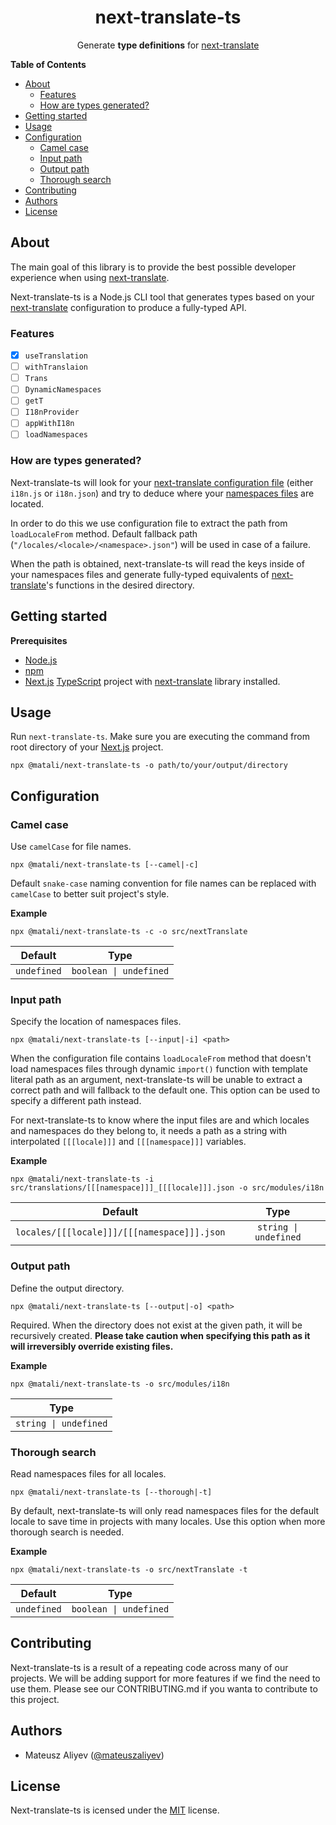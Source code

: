 <h1 align="center">next-translate-ts</h1>

<p align="center">
  Generate <strong>type definitions</strong> for
  <a href="https://github.com/vinissimus/next-translate">next-translate</a>
</p>

**Table of Contents**

- [About](#about)
  - [Features](#features)
  - [How are types generated?](#how-are-types-generated)
- [Getting started](#getting-started)
- [Usage](#usage)
- [Configuration](#configuration)
  - [Camel case](#camel-case)
  - [Input path](#input-path)
  - [Output path](#output-path)
  - [Thorough search](#thorough-search)
- [Contributing](#contributing)
- [Authors](#authors)
- [License](#license)

## About

The main goal of this library is to provide the best possible developer experience when using [next-translate](https://github.com/vinissimus/next-translate).

Next-translate-ts is a Node.js CLI tool that generates types based on your [next-translate](https://github.com/vinissimus/next-translate) configuration to produce a fully-typed API.

### Features

- [x] `useTranslation`
- [ ] `withTranslaion`
- [ ] `Trans`
- [ ] `DynamicNamespaces`
- [ ] `getT`
- [ ] `I18nProvider`
- [ ] `appWithI18n`
- [ ] `loadNamespaces`

### How are types generated?

Next-translate-ts will look for your [next-translate configuration file](https://github.com/vinissimus/next-translate#how-are-translations-loaded) (either `i18n.js` or `i18n.json`) and try to deduce where your [namespaces files](https://github.com/vinissimus/next-translate#create-your-namespaces-files) are located.

In order to do this we use configuration file to extract the path from `loadLocaleFrom` method. Default fallback path (`"/locales/<locale>/<namespace>.json"`) will be used in case of a failure.

When the path is obtained, next-translate-ts will read the keys inside of your namespaces files and generate fully-typed equivalents of [next-translate](https://github.com/vinissimus/next-translate#4-api)'s functions in the desired directory.

## Getting started

**Prerequisites**

- [Node.js](https://nodejs.org/)
- [npm](https://www.npmjs.com/)
- [Next.js](https://nextjs.org/) [TypeScript](https://www.typescriptlang.org/) project with [next-translate](https://github.com/vinissimus/next-translate) library installed.

## Usage

Run `next-translate-ts`. Make sure you are executing the command from root directory of your [Next.js](https://nextjs.org/) project.

```
npx @matali/next-translate-ts -o path/to/your/output/directory
```

## Configuration

### Camel case

Use `camelCase` for file names.

```
npx @matali/next-translate-ts [--camel|-c]
```

Default `snake-case` naming convention for file names can be replaced with `camelCase` to better suit project's style.

**Example**

```
npx @matali/next-translate-ts -c -o src/nextTranslate
```

|   Default   |          Type          |
| :---------: | :--------------------: |
| `undefined` | `boolean \| undefined` |

### Input path

Specify the location of namespaces files.

```
npx @matali/next-translate-ts [--input|-i] <path>
```

When the configuration file contains `loadLocaleFrom` method that doesn't load namespaces files through dynamic `import()` function with template literal path as an argument, next-translate-ts will be unable to extract a correct path and will fallback to the default one. This option can be used to specify a different path instead.

For next-translate-ts to know where the input files are and which locales and namespaces do they belong to, it needs a path as a string with interpolated `[[[locale]]]` and `[[[namespace]]]` variables.

**Example**

```
npx @matali/next-translate-ts -i src/translations/[[[namespace]]]_[[[locale]]].json -o src/modules/i18n
```

|                   Default                   |         Type          |
| :-----------------------------------------: | :-------------------: |
| `locales/[[[locale]]]/[[[namespace]]].json` | `string \| undefined` |

### Output path

Define the output directory.

```
npx @matali/next-translate-ts [--output|-o] <path>
```

Required. When the directory does not exist at the given path, it will be recursively created. **Please take caution when specifying this path as it will irreversibly override existing files.**

**Example**

```
npx @matali/next-translate-ts -o src/modules/i18n
```

|         Type          |
| :-------------------: |
| `string \| undefined` |

### Thorough search

Read namespaces files for all locales.

```
npx @matali/next-translate-ts [--thorough|-t]
```

By default, next-translate-ts will only read namespaces files for the default locale to save time in projects with many locales. Use this option when more thorough search is needed.

**Example**

```
npx @matali/next-translate-ts -o src/nextTranslate -t
```

|   Default   |          Type          |
| :---------: | :--------------------: |
| `undefined` | `boolean \| undefined` |

## Contributing

Next-translate-ts is a result of a repeating code across many of our projects. We will be adding support for more features if we find the need to use them. Please see our CONTRIBUTING.md if you wanta to contribute to this project.

## Authors

- Mateusz Aliyev ([@mateuszaliyev](https://github.com/mateuszaliyev))

## License

Next-translate-ts is icensed under the [MIT](LICENSE) license.
